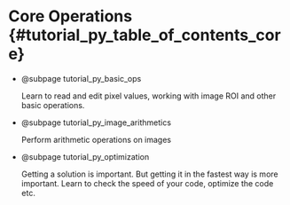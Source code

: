 Core Operations {#tutorial_py_table_of_contents_core}
===============

-   @subpage tutorial_py_basic_ops

    Learn to read and edit pixel values, working with image ROI and other basic operations.

-   @subpage tutorial_py_image_arithmetics

    Perform arithmetic
    operations on images

-   @subpage tutorial_py_optimization

    Getting a solution is
    important. But getting it in the fastest way is more important. Learn to check the speed of your
    code, optimize the code etc.
